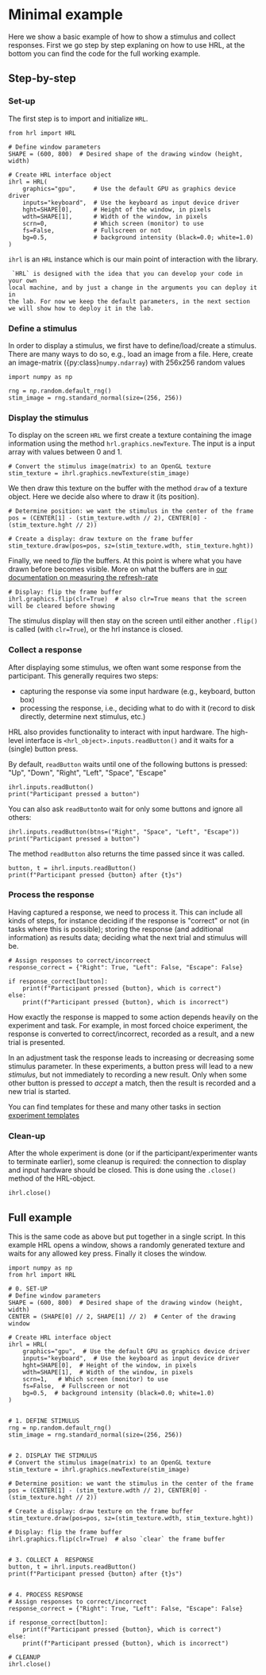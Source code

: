 # Minimal example

Here we show a basic example of how to show a stimulus
and collect responses. 
First we go step by step explaning on how to use HRL,
at the bottom you can find the code for the full working example.


## Step-by-step

### Set-up

The first step is to import and initialize `HRL`. 

```{code-block} python
from hrl import HRL

# Define window parameters
SHAPE = (600, 800)  # Desired shape of the drawing window (height, width)

# Create HRL interface object
ihrl = HRL(
    graphics="gpu",     # Use the default GPU as graphics device driver
    inputs="keyboard",  # Use the keyboard as input device driver
    hght=SHAPE[0],      # Height of the window, in pixels
    wdth=SHAPE[1],      # Width of the window, in pixels
    scrn=0,             # Which screen (monitor) to use
    fs=False,           # Fullscreen or not
    bg=0.5,             # background intensity (black=0.0; white=1.0)
)
```

`ihrl` is an `HRL` instance which is our main point of interaction with
the library. 

```{note}
 `HRL` is designed with the idea that you can develop your code in your own
local machine, and by just a change in the arguments you can deploy it in
the lab. For now we keep the default parameters, in the next section
we will show how to deploy it in the lab.
```


### Define a stimulus

In order to display a stimulus,
we first have to define/load/create a stimulus.
There are many ways to do so, e.g., load an image from a file.
Here, create an image-matrix ({py:class}`numpy.ndarray`) with 256x256 random values


```{code-block} python
import numpy as np

rng = np.random.default_rng()
stim_image = rng.standard_normal(size=(256, 256))
```


### Display the stimulus

To display on the screen `HRL`  we first create a texture containing 
the image information using the method `hrl.graphics.newTexture`.
The input is a input array with values between 0 and 1.

```{code-block} python
# Convert the stimulus image(matrix) to an OpenGL texture
stim_texture = ihrl.graphics.newTexture(stim_image)
```

We then draw this texture on the buffer with the method `draw` of a 
texture object. 
Here we decide also where to draw it (its position).


```{code-block} python
# Determine position: we want the stimulus in the center of the frame
pos = (CENTER[1] - (stim_texture.wdth // 2), CENTER[0] - (stim_texture.hght // 2))

# Create a display: draw texture on the frame buffer
stim_texture.draw(pos=pos, sz=(stim_texture.wdth, stim_texture.hght))
```

Finally, we need to *flip* the buffers. At this point is where 
what you have drawn before becomes visible. 
More on what the buffers are in 
[our documentation on measuring the refresh-rate](../calibration/refresh-rate) 


```{code-block} python
# Display: flip the frame buffer
ihrl.graphics.flip(clr=True)  # also clr=True means that the screen will be cleared before showing
```

The stimulus display will then stay on the screen
until either another `.flip()` is called (with `clr=True`),
or the hrl instance is closed.


### Collect a response

After displaying some stimulus, we often want some response from the participant.
This generally requires two steps:
- capturing the response via some input hardware (e.g., keyboard, button box)
- processing the response,  i.e., deciding what to do with it
  (record to disk directly, determine next stimulus, etc.)

HRL also provides functionality to interact with input hardware.
The high-level interface is `<hrl_object>.inputs.readButton()` and 
it waits for a (single) button press.

By default, `readButton` waits until one of the following buttons is pressed:
"Up", "Down", "Right", "Left", "Space", "Escape"

```{code-block} python
ihrl.inputs.readButton()
print("Participant pressed a button")
```

You can also ask `readButton`to wait for only some buttons
and ignore all others:


```{code-block} python
ihrl.inputs.readButton(btns=("Right", "Space", "Left", "Escape"))
print("Participant pressed a button")
```

The method `readButton` also returns the time passed
since it was called. 

```{code-block} python
button, t = ihrl.inputs.readButton()
print(f"Participant pressed {button} after {t}s")
```


### Process the response

Having captured a response, we need to process it.
This can include all kinds of steps, for instance
deciding if the response is "correct" or not (in tasks where this is possible);
storing the response (and additional information) as results data;
deciding what the next trial and stimulus will be.

```{code-block} python
# Assign responses to correct/incorreect
response_correct = {"Right": True, "Left": False, "Escape": False}

if response_correct[button]:
    print(f"Participant pressed {button}, which is correct")
else:
    print(f"Participant pressed {button}, which is incorrect")
``` 

    
How exactly the response is mapped to some action
depends heavily on the experiment and task.
For example, in most forced choice experiment,
the response is converted to correct/incorrect,
recorded as a result, and a new trial is presented.

In an adjustment task the response leads to increasing 
or decreasing some stimulus parameter.
In these experiments, a button press will lead to a new *stimulus*,
but not immediately to recording a new result.
Only when some other button is pressed to *accept* a match,
then the result is recorded and a new trial is started.

You can find templates for these and many other tasks in 
section [experiment templates](../intro)


### Clean-up


After the whole experiment is done 
(or if the participant/experimenter wants to terminate earlier),
some cleanup is required:
the connection to display and input hardware should be closed.
This is done using the `.close()` method of the HRL-object.

```{code-block} python
ihrl.close()
```


## Full example

This is the same code as above but put together in a single script.
In this example HRL opens a window, shows a randomly generated texture
and waits for any allowed key press. Finally it closes the window.


```{code-block} python
import numpy as np
from hrl import HRL

# 0. SET-UP  
# Define window parameters
SHAPE = (600, 800)  # Desired shape of the drawing window (height, width)
CENTER = (SHAPE[0] // 2, SHAPE[1] // 2)  # Center of the drawing window

# Create HRL interface object
ihrl = HRL(
    graphics="gpu",  # Use the default GPU as graphics device driver
    inputs="keyboard",  # Use the keyboard as input device driver
    hght=SHAPE[0],  # Height of the window, in pixels
    wdth=SHAPE[1],  # Width of the window, in pixels
    scrn=1,   # Which screen (monitor) to use
    fs=False,  # Fullscreen or not
    bg=0.5,  # background intensity (black=0.0; white=1.0)
)


# 1. DEFINE STIMULUS 
rng = np.random.default_rng()
stim_image = rng.standard_normal(size=(256, 256))


# 2. DISPLAY THE STIMULUS
# Convert the stimulus image(matrix) to an OpenGL texture
stim_texture = ihrl.graphics.newTexture(stim_image)

# Determine position: we want the stimulus in the center of the frame
pos = (CENTER[1] - (stim_texture.wdth // 2), CENTER[0] - (stim_texture.hght // 2))

# Create a display: draw texture on the frame buffer
stim_texture.draw(pos=pos, sz=(stim_texture.wdth, stim_texture.hght))

# Display: flip the frame buffer
ihrl.graphics.flip(clr=True)  # also `clear` the frame buffer


# 3. COLLECT A  RESPONSE  
button, t = ihrl.inputs.readButton()
print(f"Participant pressed {button} after {t}s")


# 4. PROCESS RESPONSE
# Assign responses to correct/incorrect
response_correct = {"Right": True, "Left": False, "Escape": False}

if response_correct[button]:
    print(f"Participant pressed {button}, which is correct")
else:
    print(f"Participant pressed {button}, which is incorrect")

# CLEANUP 
ihrl.close()

```
